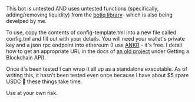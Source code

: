 This bot is untested AND uses untested functions (specifically, adding/removing liquidity) from the [botiq library](https://www.npmjs.com/package/botiq)- which is also being develped by me.

To use, copy the contents of config-template.tml into a new file called config.tml and fill out with your details.
You will need your wallet's private key and a json rpc endpoint into ethereum (I use [ANKR](https://www.ankr.com/) - it's free. I detail how to get an appropriate URL in the docs of [an old project](https://github.com/neauangle/botchi/blob/master/documentation.pdf) under Getting a Blockchain API). 

Once it's been tested I can wrap it all up as a standalone executable. As of writing this, it hasn't been tested even once because
I have about $5 spare USDC 🤷 these things take time.

Use at your own risk. 